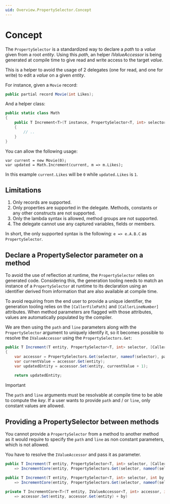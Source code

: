 ```yaml
---
uid: Overview.PropertySelector.Concept
---
```

# Concept

The `PropertySelector` is a standardized way to declare a _path_ to a _value_ given from a root _entity_.
Using this _path_, an helper _IValueAccessor_ is being generated at compile time to give read and write access to the target _value_.

This is a helper to avoid the usage of 2 delegates (one for read, and one for write) to edit a _value_ on a given _entity_.

For instance, given a `Movie` record:
```csharp
public partial record Movie(int Likes);
```

And a helper class:
```csharp
public static class Math
{
	public T Increment<T>(T instance, PropertySelector<T, int> selector)
	{
		// ..
	}
}
```

You can allow the following usage:
```
var current = new Movie(0);
var updated = Math.Increment(current, m => m.Likes);
```

In this example `current.Likes` will be `0` while `updated.Likes` is `1`.

## Limitations

1. Only records are supported.
2. Only properties are supported in the delegate. Methods, constants or any other constructs are not supported.
3. Only the lambda syntax is allowed, method groups are not supported.
4. The delegate cannot use any captured variables, fields or members.

In short, the only supported syntax is the following: `e => e.A.B.C` as `PropertySelector`.

## Declare a PropertySelector parameter on a method

To avoid the use of reflection at runtime, the `PropertySelector` relies on generated code.
Considering this, the generation tooling needs to match an instance of a `PropertySelector` at runtime to its declaration using an identifier derived from information that are also available at compile time.

To avoid requiring from the end user to provide a unique identifier, the generation tooling relies on the `[CallerFilePath]` and `[CallerLineNumber]` attributes.
When method parameters are flagged with those attributes, values are automatically populated by the compiler.

We are then using the `path` and `line` parameters along with the `PropertySelector` argument to uniquely identify it, 
so it becomes possible to resolve the `IValueAccessor` using the `PropertySelectors.Get`:

```csharp
public T Increment(T entity, PropertySelector<T, int> selector, [CallerFilePath] string path = "", [CallerLineNumber] int line = -1)
{
	var accessor = PropertySelectors.Get(selector, nameof(selector), path, line);
	var currentValue = accessor.Get(entity);
	var updatedEntity = accessor.Set(entity, currentValue + 1);
	
	return updatedEntity;
```

> [!IMPORTANT]
> The `path` and `line` arguments must be resolvable at compile time to be able to compute the _key_.
> If a user wants to provide `path` and / or `line`, only constant values are allowed.

## Providing a PropertySelector between methods

You cannot provide a `PropertySelector` from a method to another method as it would require to specify the `path` and `line`
as non constant parameters, which is not allowed.

You have to resolve the `IValueAccessor` and pass it as parameter.

```csharp
public T Increment(T entity, PropertySelector<T, int> selector, [CallerFilePath] string path = "", [CallerLineNumber] int line = -1)
	=> IncrementCore(entity, PropertySelectors.Get(selector, nameof(selector), path, line));

public T Increment(T entity, PropertySelector<T, int> selector, int by, [CallerFilePath] string path = "", [CallerLineNumber] int line = -1)
	=> IncrementCore(entity, PropertySelectors.Get(selector, nameof(selector), path, line));

private T IncrementCore<T>(T entity, IValueAccessor<T, int> accessor, int by)
	=> accessor.Set(entity, accessor.Get(entity) + by)
```
